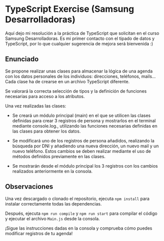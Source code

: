 # TypeScript Exercise (Samsung Desarrolladoras)

Aquí dejo mi resolución a la práctica de TypeScript que solicitan en el curso Samsung Desarrolladoras. Es mi primer contacto con el tipado de datos y TypeScript, por lo que cualquier sugerencia de mejora será bienvenida :)

## Enunciado

Se propone realizar unas clases para almacenar la lógica de una agenda con los datos personales de los individuos: direcciones, teléfonos, mails… Cada clase ha de crearse en un archivo TypeScript diferente.

Se valorará la correcta selección de tipos y la definición de funciones necesarias para acceso a los atributos.

Una vez realizadas las clases:

- Se creará un módulo principal (main) en el que se utilicen las clases definidas para crear 3 registros de persona y mostrarlos en el terminal mediante console.log., utilizando las funciones necesarias definidas en las clases para obtener los datos.

- Se modificará uno de los registros de persona añadidos, realizando la búsqueda por DNI y añadiendo una nueva dirección, un nuevo mail y un nuevo teléfono. Estos cambios se deben realizar mediante el uso de métodos definidos previamente en las clases.

- Se mostrarán desde el módulo principal los 3 registros con los cambios realizados anteriormente en la consola.

## Observaciones

Una vez descargado o clonado el repositorio, ejecuta `npm install` para instalar correctamente todas las dependencias.

Después, ejecuta `npm run compile` y `npm run start` para compilar el código y ejecutar el archivo `Main.js` desde la consola.

¡Sigue las instrucciones dadas en la consola y comprueba cómo puedes modificar registros de tu agenda!
